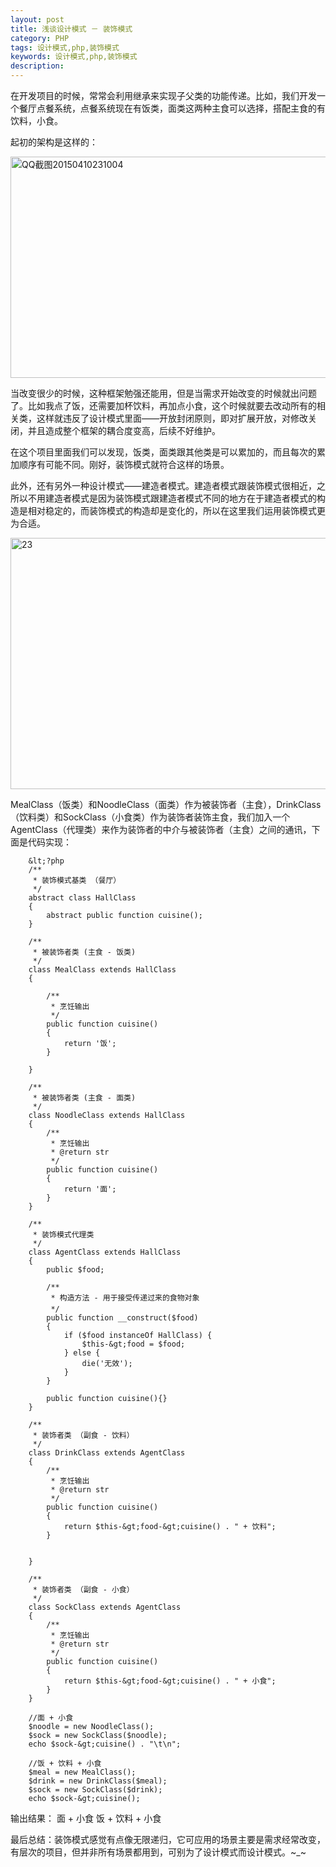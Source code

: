 ```yaml
---
layout: post
title: 浅谈设计模式 － 装饰模式
category: PHP
tags: 设计模式,php,装饰模式
keywords: 设计模式,php,装饰模式
description: 
---
```


在开发项目的时候，常常会利用继承来实现子父类的功能传递。比如，我们开发一个餐厅点餐系统，点餐系统现在有饭类，面类这两种主食可以选择，搭配主食的有饮料，小食。

起初的架构是这样的：

[<img class="alignnone wp-image-254" src="http://www.gitdc.com/wp-content/uploads/2015/04/QQ截图20150410231004.png" alt="QQ截图20150410231004" width="660" height="354" />][1]

当改变很少的时候，这种框架勉强还能用，但是当需求开始改变的时候就出问题了。比如我点了饭，还需要加杯饮料，再加点小食，这个时候就要去改动所有的相关类，这样就违反了设计模式里面——开放封闭原则，即对扩展开放，对修改关闭，并且造成整个框架的耦合度变高，后续不好维护。

在这个项目里面我们可以发现，饭类，面类跟其他类是可以累加的，而且每次的累加顺序有可能不同。刚好，装饰模式就符合这样的场景。

此外，还有另外一种设计模式——建造者模式。建造者模式跟装饰模式很相近，之所以不用建造者模式是因为装饰模式跟建造者模式不同的地方在于建造者模式的构造是相对稳定的，而装饰模式的构造却是变化的，所以在这里我们运用装饰模式更为合适。

[<img class="alignnone wp-image-255" src="http://www.gitdc.com/wp-content/uploads/2015/04/23-1024x623.png" alt="23" width="660" height="402" />][2]

MealClass（饭类）和NoodleClass（面类）作为被装饰者（主食），DrinkClass（饮料类）和SockClass（小食类）作为装饰者装饰主食，我们加入一个AgentClass（代理类）来作为装饰者的中介与被装饰者（主食）之间的通讯，下面是代码实现：

        &lt;?php
        /**
         * 装饰模式基类 （餐厅）
         */
        abstract class HallClass
        {
            abstract public function cuisine();
        }
        
        /**
         * 被装饰者类 (主食 - 饭类)
         */
        class MealClass extends HallClass
        {
        
            /**
             * 烹饪输出
             */
            public function cuisine()
            {
                return '饭';
            } 
        
        }
        
        /**
         * 被装饰者类 (主食 - 面类)
         */
        class NoodleClass extends HallClass
        {
            /**
             * 烹饪输出
             * @return str
             */
            public function cuisine()
            {
                return '面';
            } 
        }
        
        /** 
         * 装饰模式代理类 
         */
        class AgentClass extends HallClass
        {
            public $food; 
        
            /**
             * 构造方法 - 用于接受传递过来的食物对象
             */
            public function __construct($food)
            {
                if ($food instanceOf HallClass) {
                    $this-&gt;food = $food;
                } else {
                    die('无效');
                }
            }
        
            public function cuisine(){} 
        }
        
        /** 
         * 装饰者类 （副食 - 饮料）
         */
        class DrinkClass extends AgentClass
        {
            /**
             * 烹饪输出
             * @return str
             */
            public function cuisine()
            {
                return $this-&gt;food-&gt;cuisine() . " + 饮料";
            }
        
        
        }
        
        /**
         * 装饰者类 （副食 - 小食） 
         */ 
        class SockClass extends AgentClass
        {
            /**
             * 烹饪输出
             * @return str
             */
            public function cuisine()
            {
                return $this-&gt;food-&gt;cuisine() . " + 小食";
            }
        }
        
        //面 + 小食 
        $noodle = new NoodleClass(); 
        $sock = new SockClass($noodle); 
        echo $sock-&gt;cuisine() . "\t\n";
        
        //饭 + 饮料 + 小食
        $meal = new MealClass(); 
        $drink = new DrinkClass($meal); 
        $sock = new SockClass($drink); 
        echo $sock-&gt;cuisine(); 


输出结果： 面 + 小食 饭 + 饮料 + 小食

最后总结：装饰模式感觉有点像无限递归，它可应用的场景主要是需求经常改变，有层次的项目，但并非所有场景都用到，可别为了设计模式而设计模式。~_~


[1]: http://www.gitdc.com/wp-content/uploads/2015/04/QQ截图20150410231004.png
[2]: http://www.gitdc.com/wp-content/uploads/2015/04/23.png

